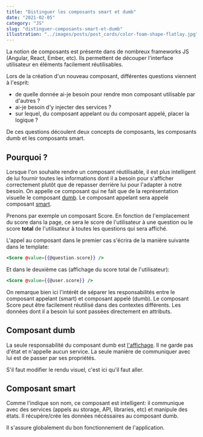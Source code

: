 ```yaml
---
title: "Distinguer les composants smart et dumb"
date: "2021-02-05"
category: "JS"
slug: "distinguer-composants-smart-et-dumb"
illustration: "../images/posts/post_cards/color-foam-shape-flatlay.jpg"
---
```


La notion de composants est présente dans de nombreux frameworks JS (Angular, React, Ember, etc). Ils permettent de découper l'interface utilisateur en éléments facilement réutilisables.

Lors de la création d'un nouveau composant, différentes questions viennent à l'esprit:

- de quelle donnée ai-je besoin pour rendre mon composant utilisable par d'autres ?
- ai-je besoin d'y injecter des services ?
- sur lequel, du composant appelant ou du composant appelé, placer la logique ?

De ces questions découlent deux concepts de composants, les composants dumb et les composants smart.



## Pourquoi ?

Lorsque l'on souhaite rendre un composant réutilisable, il est plus intelligent de lui fournir toutes les informations dont il a besoin pour s'afficher correctement plutôt que de repasser derrière lui  pour l'adapter à notre besoin. On appelle ce composant qui ne fait que de la représentation visuelle le composant <u>dumb</u>. Le composant appelant sera appelé composant <u>smart</u>.

Prenons par exemple un composant Score. En fonction de l'emplacement du score dans la page, ce sera le score de l'utilisateur à une question ou le score **total** de l'utilisateur à toutes les questions qui sera affiché.

L'appel au composant dans le premier cas s'écrira de la manière suivante dans le template:

```handlebars
<Score @value={{@question.score}} />
```

Et dans le deuxième cas (affichage du score total de l'utilisateur):

```handlebars
<Score @value={{@user.score}} />
```

On remarque bien ici l'intérêt de séparer les responsabilités entre le composant appelant (smart) et composant appelé (dumb). Le composant Score peut être facilement réutilisé dans des contextes différents. Les données dont il a besoin lui sont passées directement en attributs.



## Composant dumb

La seule responsabilité du composant dumb est <u>l'affichage</u>. Il ne garde pas d'état et n'appelle aucun service. La seule manière de communiquer avec lui est de passer par ses propriétés.

S'il faut modifier le rendu visuel, c'est ici qu'il faut aller.



## Composant smart

Comme l'indique son nom, ce composant est intelligent: il communique avec des services (appels au storage, API, libraries, etc) et manipule des états. Il récupère/crée les données nécéssaires au composant dumb.

Il s'assure globalement du bon fonctionnement de l'application.

